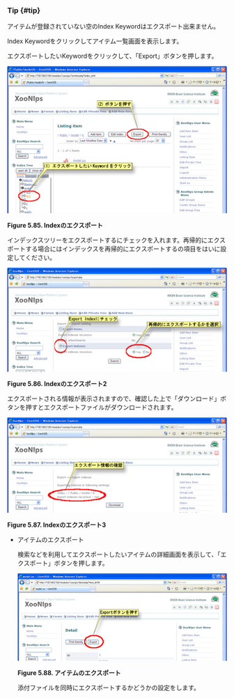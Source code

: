### Tip {#tip}

アイテムが登録されていない空のIndex Keywordはエクスポート出来ません。

Index Keywordをクリックしてアイテム一覧画面を表示します。

エクスポートしたいKeywordをクリックして、「Export」ボタンを押します。

![Indexのエクスポート](../../assets/xoonips-operate80.png)

**Figure 5.85. Indexのエクスポート**

インデックスツリーをエクスポートするにチェックを入れます。再帰的にエクスポートする場合にはインデックスを再帰的にエクスポートするの項目をはいに設定してください。

![Indexのエクスポート2](../../assets/xoonips-operate81.png)

**Figure 5.86. Indexのエクスポート2**

エクスポートされる情報が表示されますので、確認した上で「ダウンロード」ボタンを押すとエクスポートファイルがダウンロードされます。

![Indexのエクスポート3](../../assets/xoonips-operate82.png)

**Figure 5.87. Indexのエクスポート3**

*   アイテムのエクスポート

    検索などを利用してエクスポートしたいアイテムの詳細画面を表示して、「エクスポート」ボタンを押します。

    ![アイテムのエクスポート](../../assets/xoonips-operate83.png)

    **Figure 5.88. アイテムのエクスポート**

    添付ファイルを同時にエクスポートするかどうかの設定をします。
